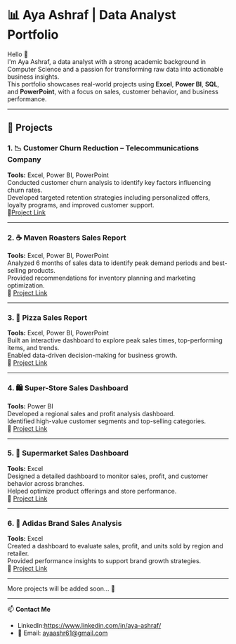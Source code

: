 # 📊 Aya Ashraf | Data Analyst Portfolio

Hello 👋  
I'm Aya Ashraf, a data analyst with a strong academic background in Computer Science and a passion for transforming raw data into actionable business insights.  
This portfolio showcases real-world projects using **Excel**, **Power BI**, **SQL**, and **PowerPoint**, with a focus on sales, customer behavior, and business performance.

---

## 💼 Projects

### 1. 📉 Customer Churn Reduction – Telecommunications Company  
**Tools:** Excel, Power BI, PowerPoint  
Conducted customer churn analysis to identify key factors influencing churn rates.  
Developed targeted retention strategies including personalized offers, loyalty programs, and improved customer support.  
🔗[Project Link](https://github.com/AYA-Ashraf-AbdelRahim/telecom-churn-analysis)

---

### 2. ☕ Maven Roasters Sales Report  
**Tools:** Excel, Power BI, PowerPoint  
Analyzed 6 months of sales data to identify peak demand periods and best-selling products.  
Provided recommendations for inventory planning and marketing optimization.  
🔗 [Project Link](https://github.com/AYA-Ashraf-AbdelRahim/maven-roasters-sales)

---

### 3. 🍕 Pizza Sales Report  
**Tools:** Excel, Power BI, PowerPoint  
Built an interactive dashboard to explore peak sales times, top-performing items, and trends.  
Enabled data-driven decision-making for business growth.  
🔗 [Project Link](https://github.com/AYA-Ashraf-AbdelRahim/pizza-sales-report)

---

### 4. 🛍️ Super-Store Sales Dashboard  
**Tools:** Power BI  
Developed a regional sales and profit analysis dashboard.  
Identified high-value customer segments and top-selling categories.  
🔗 [Project Link](https://github.com/AYA-Ashraf-AbdelRahim/super-store-sales-dashboard)

---

### 5. 🛒 Supermarket Sales Dashboard  
**Tools:** Excel  
Designed a detailed dashboard to monitor sales, profit, and customer behavior across branches.  
Helped optimize product offerings and store performance.  
🔗 [Project Link](https://github.com/AYA-Ashraf-AbdelRahim/supermarket-sales-dashboard)

---

### 6. 👟 Adidas Brand Sales Analysis  
**Tools:** Excel  
Created a dashboard to evaluate sales, profit, and units sold by region and retailer.  
Provided performance insights to support brand growth strategies.  
🔗 [Project Link](https://github.com/AYA-Ashraf-AbdelRahim/Addis-brand-sales)

---

More projects will be added soon... 🚀

---

📫 **Contact Me**  
- LinkedIn:https://www.linkedin.com/in/aya-ashraf/  
- 📧 Email: ayaashr61@gmail.com
